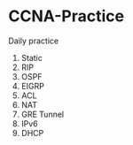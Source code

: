 # CCNA-Practice
Daily practice


1. Static
2. RIP
3. OSPF
4. EIGRP
5. ACL
6. NAT
7. GRE Tunnel
8. IPv6
9. DHCP
